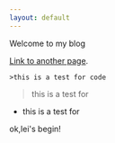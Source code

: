 ```yaml
---
layout: default
---
```


Welcome to my blog

[Link to another page](cayman/another-page).

```
>this is a test for code
```
> this is a test for 

- this is a test for

ok,lei's begin!
